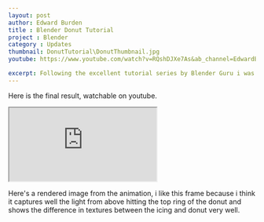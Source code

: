 ```yaml
---
layout: post
author: Edward Burden
title : Blender Donut Tutorial
project : Blender
category : Updates
thumbnail: DonutTutorial\DonutThumbnail.jpg
youtube: https://www.youtube.com/watch?v=RQshDJXe7As&ab_channel=EdwardBurden

excerpt: Following the excellent tutorial series by Blender Guru i was able to get this great rendered animation.
---
```

Here is the final result, watchable on youtube.
<div class="embed-responsive embed-responsive-16by9">
  <iframe class="embed-responsive-item" src="https://www.youtube.com/embed/RQshDJXe7As" allowfullscreen></iframe>
</div>

<p>Here's a rendered image from the animation, i like this frame because i think it captures well the light from above hitting the top ring of the donut and shows the difference in textures between the icing and donut very well.</p>


<img class="col-12" src="/assets/images/DonutTutorial/DonutHorizontal.png" alt="">